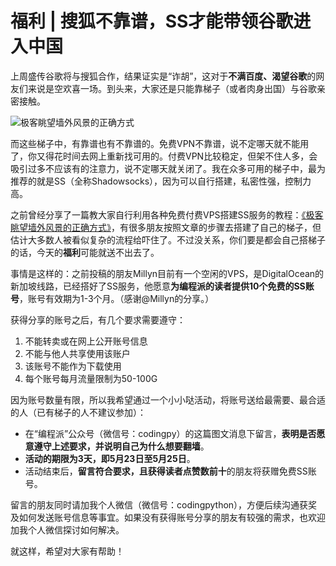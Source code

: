 # 福利 | 搜狐不靠谱，SS才能带领谷歌进入中国

上周盛传谷歌将与搜狐合作，结果证实是“诈胡”，这对于**不满百度、渴望谷歌**的网友们来说是空欢喜一场。到头来，大家还是只能靠梯子（或者肉身出国）与谷歌亲密接触。

![极客眺望墙外风景的正确方式](http://codingpy.com/static/thumbnails/38_people_climbing_berlin_wall.jpg)

而这些梯子中，有靠谱也有不靠谱的。免费VPN不靠谱，说不定哪天就不能用了，你又得花时间去网上重新找可用的。付费VPN比较稳定，但架不住人多，会吸引过多不应该有的注意力，说不定哪天就关闭了。我在众多可用的梯子中，最为推荐的就是SS（全称Shadowsocks），因为可以自行搭建，私密性强，控制力高。

之前曾经分享了一篇教大家自行利用各种免费付费VPS搭建SS服务的教程：[《极客眺望墙外风景的正确方式》](http://codingpy.com/article/climb-the-gfw-the-geek-way/)，有很多朋友按照文章的步骤去搭建了自己的梯子，但估计大多数人被看似复杂的流程给吓住了。不过没关系，你们要是都会自己搭梯子的话，今天的**福利**可能就送不出去了。

事情是这样的：之前投稿的朋友Millyn目前有一个空闲的VPS，是DigitalOcean的新加坡线路，已经搭好了SS服务，他愿意**为编程派的读者提供10个免费的SS账号**，账号有效期为1-3个月。（感谢@Millyn的分享。）

获得分享的账号之后，有几个要求需要遵守：

1. 不能转卖或在网上公开账号信息
2. 不能与他人共享使用该账户
3. 该账号不能作为下载使用
4. 每个账号每月流量限制为50-100G

因为账号数量有限，所以我希望通过一个小小哒活动，将账号送给最需要、最合适的人（已有梯子的人不建议参加）：

- 在“编程派”公众号（微信号：codingpy）的这篇图文消息下留言，**表明是否愿意遵守上述要求，并说明自己为什么想要翻墙**。
- **活动的期限为3天，即5月23日至5月25日**。
- 活动结束后，**留言符合要求，且获得读者点赞数前十**的朋友将获赠免费SS账号。

留言的朋友同时请加我个人微信（微信号：codingpython），方便后续沟通获奖及如何发送账号信息等事宜。如果没有获得账号分享的朋友有较强的需求，也欢迎加我个人微信探讨如何解决。

就这样，希望对大家有帮助！